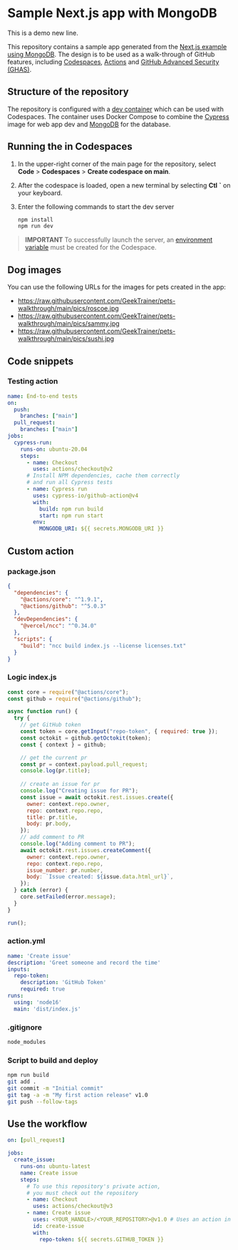 # Sample Next.js app with MongoDB

This is a demo new line.

This repository contains a sample app generated from the [Next.js example using MongoDB](https://github.com/vercel/next.js/tree/canary/examples/with-mongodb). The design is to be used as a walk-through of GitHub features, including [Codespaces](https://github.com/features/codespaces), [Actions](https://github.com/features/actions) and [GitHub Advanced Security (GHAS)](https://github.com/features/security).

## Structure of the repository

The repository is configured with a [dev container](https://code.visualstudio.com/docs/remote/create-dev-container) which can be used with Codespaces. The container uses Docker Compose to combine the [Cypress](https://github.com/cypress-io/cypress-docker-images) image for web app dev and [MongoDB](https://www.mongodb.com/compatibility/docker) for the database.

## Running the in Codespaces

1. In the upper-right corner of the main page for the repository, select **Code** > **Codespaces** > **Create codespace on main**.
2. After the codespace is loaded, open a new terminal by selecting **Ctl** **`** on your keyboard.
3. Enter the following commands to start the dev server

   ```bash
   npm install
   npm run dev
   ```

> **IMPORTANT** To successfully launch the server, an [environment variable](settings/secrets/codespaces) must be created for the Codespace.

## Dog images

You can use the following URLs for the images for pets created in the app:

- https://raw.githubusercontent.com/GeekTrainer/pets-walkthrough/main/pics/roscoe.jpg
- https://raw.githubusercontent.com/GeekTrainer/pets-walkthrough/main/pics/sammy.jpg
- https://raw.githubusercontent.com/GeekTrainer/pets-walkthrough/main/pics/sushi.jpg

## Code snippets

### Testing action

```yml
name: End-to-end tests
on:
  push:
    branches: ["main"]
  pull_request:
    branches: ["main"]
jobs:
  cypress-run:
    runs-on: ubuntu-20.04
    steps:
      - name: Checkout
        uses: actions/checkout@v2
      # Install NPM dependencies, cache them correctly
      # and run all Cypress tests
      - name: Cypress run
        uses: cypress-io/github-action@v4
        with:
          build: npm run build
          start: npm run start
        env:
          MONGODB_URI: ${{ secrets.MONGODB_URI }}
```

## Custom action

### package.json

```json
{
  "dependencies": {
    "@actions/core": "^1.9.1",
    "@actions/github": "^5.0.3"
  },
  "devDependencies": {
    "@vercel/ncc": "^0.34.0"
  },
  "scripts": {
    "build": "ncc build index.js --license licenses.txt"
  }
}
```

### Logic index.js

```javascript
const core = require("@actions/core");
const github = require("@actions/github");

async function run() {
  try {
    // get GitHub token
    const token = core.getInput("repo-token", { required: true });
    const octokit = github.getOctokit(token);
    const { context } = github;

    // get the current pr
    const pr = context.payload.pull_request;
    console.log(pr.title);
    
    // create an issue for pr
    console.log("Creating issue for PR");
    const issue = await octokit.rest.issues.create({
      owner: context.repo.owner,
      repo: context.repo.repo,
      title: pr.title,
      body: pr.body,
    });
    // add comment to PR
    console.log("Adding comment to PR");
    await octokit.rest.issues.createComment({
      owner: context.repo.owner,
      repo: context.repo.repo,
      issue_number: pr.number,
      body: `Issue created: ${issue.data.html_url}`,
    });
  } catch (error) {
    core.setFailed(error.message);
  }
}

run();
```

### action.yml

```yml
name: 'Create issue'
description: 'Greet someone and record the time'
inputs:
  repo-token:
    description: 'GitHub Token'
    required: true
runs:
  using: 'node16'
  main: 'dist/index.js'
```

### .gitignore

```bash
node_modules
```

### Script to build and deploy

```bash
npm run build
git add .
git commit -m "Initial commit"
git tag -a -m "My first action release" v1.0
git push --follow-tags
```

## Use the workflow

```yml
on: [pull_request]

jobs:
  create_issue:
    runs-on: ubuntu-latest
    name: Create issue
    steps:
      # To use this repository's private action,
      # you must check out the repository
      - name: Checkout
        uses: actions/checkout@v3
      - name: Create issue
        uses: <YOUR_HANDLE>/<YOUR_REPOSITORY>@v1.0 # Uses an action in the root directory
        id: create-issue
        with:
          repo-token: ${{ secrets.GITHUB_TOKEN }}
```
